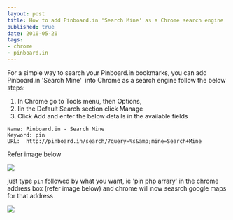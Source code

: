 ```yaml
--- 
layout: post
title: How to add Pinboard.in 'Search Mine' as a Chrome search engine
published: true
date: 2010-05-20
tags: 
- chrome
- pinboard.in
---
```

For a simple way to search your Pinboard.in bookmarks, you can add Pinboard.in 'Search Mine' 
into Chrome as a search engine follow the below steps:

1. In Chrome go to Tools menu, then Options, 
2. Iin the Default Search section click Manage
3. Click Add and enter the below details in the available fields

```
Name: Pinboard.in - Search Mine
Keyword: pin
URL:  http://pinboard.in/search/?query=%s&amp;mine=Search+Mine
```

Refer image below

![](http://i.minus.com/j9DeB5ImiXxkY.jpg)

just type `pin` followed by what you want, ie 'pin php arrary' in the chrome address box 
(refer image below) and chrome will now seasrch google maps for that address

![](http://i.minus.com/ib2JEfwDAjANXb.png)
